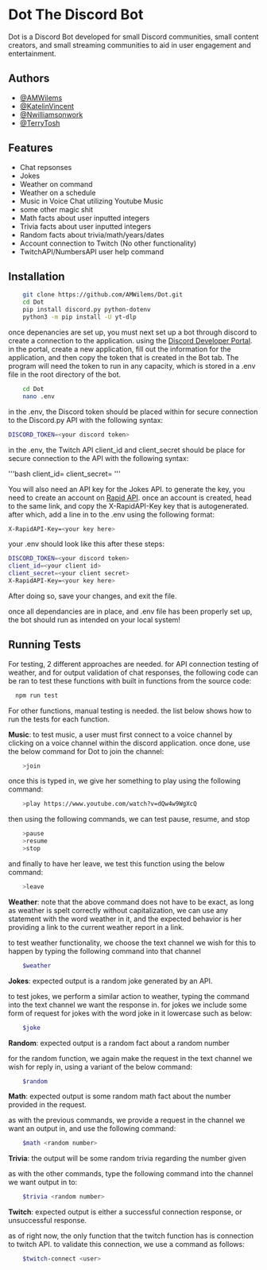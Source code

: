 
# Dot The Discord Bot

Dot is a Discord Bot developed for small Discord communities, small content creators, and small streaming communities to aid in user engagement and entertainment. 

## Authors

- [@AMWilems](https://github.com/AMWilems)
- [@KatelinVincent](https://github.com/KatelinVincent)
- [@Nwilliamsonwork](https://github.com/Nwilliamsonwork)
- [@TerryTosh](https://github.com/terrytosh)

## Features

- Chat repsonses
- Jokes
- Weather on command
- Weather on a schedule
- Music in Voice Chat utilizing Youtube Music
- some other magic shit
- Math facts about user inputted integers
- Trivia facts about user inputted integers
- Random facts about trivia/math/years/dates
- Account connection to Twitch (No other functionality)
- TwitchAPI/NumbersAPI user help command

## Installation

```bash
    git clone https://github.com/AMWilems/Dot.git
    cd Dot
    pip install discord.py python-dotenv
    python3 -m pip install -U yt-dlp
```
once depenancies are set up, you must next set up a bot through discord to create a connection to the application. using the [Discord Developer Portal](https://discord.com/login?redirect_to=%2Fdevelopers%2Fapplications). in the portal, create a new application, fill out the information for the application, and then copy the token that is created in the Bot tab.
The program will need the token to run in any capacity, which is stored in a .env file in the root directory of the bot. 

```bash
    cd Dot
    nano .env
```

in the .env, the Discord token should be placed within for secure connection to the Discord.py API with the following syntax:

```bash
DISCORD_TOKEN=<your discord token>
```

in the .env, the Twitch API client_id and client_secret should be place for secure connection to the API with the following syntax:

'''bash
client_id=<your client id>
client_secret=<your client secret>
'''

You will also need an API key for the Jokes API. to generate the key, you need to create an account on [Rapid API](https://rapidapi.com/apininjas/api/jokes-by-api-ninjas/). once an account is created, head to the same link, and copy the X-RapidAPI-Key key that is autogenerated. after which, add a line in to the .env using the following format:
```bash
X-RapidAPI-Key=<your key here>
```
your .env should look like this after these steps:
```bash
DISCORD_TOKEN=<your discord token>
client_id=<your client id>
client_secret=<your client secret>
X-RapidAPI-Key=<your key here>
```

After doing so, save your changes, and exit the file. 

once all dependancies are in place, and .env file has been properly set up, the bot should run as intended on your local system!

## Running Tests

For testing, 2 different approaches are needed. for API connection testing of weather, and for output validation of chat responses, the following code can be ran to test these functions with built in functions from the source code:

```bash
  npm run test
```
    
For other functions, manual testing is needed. the list below shows how to run the tests for each function.
    
    
**Music**: to test music, a user must first connect to a voice channel by clicking on a voice channel within the discord application. once done, use the below command for Dot to join the channel:
    
```bash
    >join
```
    
once this is typed in, we give her something to play using the following command:
    
```bash
    >play https://www.youtube.com/watch?v=dQw4w9WgXcQ
```
    
then using the following commands, we can test pause, resume, and stop
    
```bash
    >pause
    >resume
    >stop
```
    
and finally to have her leave, we test this function using the below command:
    
```bash
    >leave
```

    
    
**Weather**: note that the above command does not have to be exact, as long as weather is spelt correctly without capitalization, we can use any statement with the word weather in it, and the expected behavior is her providing a link to the current weather report in a link. 
    
to test weather functionality, we choose the text channel we wish for this to happen by typing the following command into that channel
    
```bash
    $weather
```
    
    
**Jokes**: expected output is a random joke generated by an API.
    
to test jokes, we perform a similar action to weather, typing the command into the text channel we want the response in. for jokes we include some form of request for jokes with the word joke in it lowercase such as below:
    
```bash
    $joke
```
   
    
    
**Random**: expected output is a random fact about a random number
    
for the random function, we again make the request in the text channel we wish for reply in, using a variant of the below command:
    
```bash
    $random
```
    

  
    
    
**Math**: expected output is some random math fact about the number provided in the request.
    
as with the previous commands, we provide a request in the channel we want an output in, and use the following command: 
    
```bash
    $math <random number>
```
    


    
    
**Trivia**: the output will be some random trivia regarding the number given
    
as with the other commands, type the following command into the channel we want output in to:
    
```bash
    $trivia <random number>
```
    


    
    
**Twitch**: expected output is either a successful connection response, or unsuccessful response. 
    
as of right now, the only function that the twitch function has is connection to twitch API. to validate this connection, we use a command as follows: 
    
```bash
    $twitch-connect <user>
```

